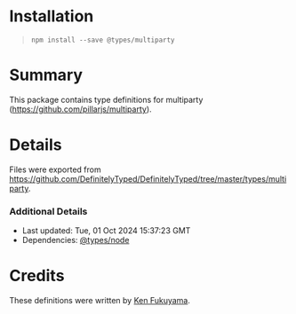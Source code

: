 # Installation
> `npm install --save @types/multiparty`

# Summary
This package contains type definitions for multiparty (https://github.com/pillarjs/multiparty).

# Details
Files were exported from https://github.com/DefinitelyTyped/DefinitelyTyped/tree/master/types/multiparty.

### Additional Details
 * Last updated: Tue, 01 Oct 2024 15:37:23 GMT
 * Dependencies: [@types/node](https://npmjs.com/package/@types/node)

# Credits
These definitions were written by [Ken Fukuyama](https://github.com/kenfdev).
